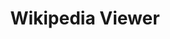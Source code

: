 ---
title: Wikipedia Viewer
desc: A web app to search and display articles from Wikipedia.
techs:
    - html
    - css
    - less
    - javascript
    - jquery
    - materialize
source: https://github.com/cod3rguy/wikipedia-viewer
demo: http://lab.coderguy.tech/wikipedia-viewer/
---